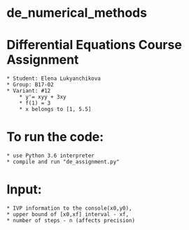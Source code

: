 # de_numerical_methods

# Differential Equations Course Assignment 
    * Student: Elena Lukyanchikova
    * Group: B17-02
    * Variant: #12
        * y'= xyy + 3xy
        * f(1) = 3
        * x belongs to [1, 5.5]

# To run the code:
    * use Python 3.6 interpreter
    * compile and run "de_assignment.py"
# Input:
    * IVP information to the console(x0,y0), 
    * upper bound of [x0,xf] interval - xf,
    * number of steps - n (affects precision)
